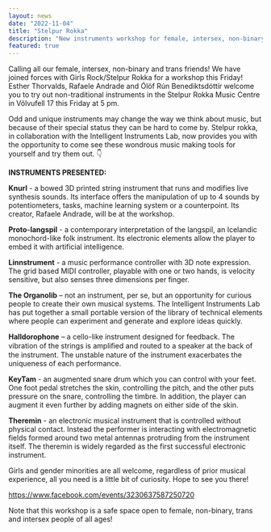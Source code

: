 ```yaml
---
layout: news
date: "2022-11-04"
title: "Stelpur Rokka"
description: "New instruments workshop for female, intersex, non-binary and trans friends!"
featured: true
---
```


<script>
import CaptionedImage from "../../components/Images/CaptionedImage.svelte"
</script>

Calling all our female, intersex, non-binary and trans friends! We have joined forces with Girls Rock/Stelpur Rokka for a workshop this Friday! Esther Thorvalds, Rafaele Andrade and Ólöf Rún Benediktsdóttir welcome you to try out non-traditional instruments in the Stelpur Rokka Music Centre in Völvufell 17 this Friday at 5 pm. 

Odd and unique instruments may change the way we think about music, but because of their special status they can be hard to come by. Stelpur rokka, in collaboration with the Intelligent Instruments Lab, now provides you with the opportunity to come see these wondrous music making tools for yourself and try them out. 👇

<CaptionedImage
src="news/stelpurrokka1.jpg"
alt="Stelpur Rokka and ii lab"
caption="Ólöf Rún Benediktsdóttir from Stelpur Rokka"/>

**INSTRUMENTS PRESENTED:**  

**Knurl** - a bowed 3D printed string instrument that runs and modifies live synthesis sounds. Its interface offers the manipulation of up to 4 sounds by potentiometers, tasks, machine learning system or a counterpoint. Its creator, Rafaele Andrade, will be at the workshop.

**Proto-langspil** - a contemporary interpretation of the langspil, an Icelandic monochord-like folk instrument. Its electronic elements allow the player to embed it with artificial intelligence.

**Linnstrument** - a music performance controller with 3D note expression. The grid based MIDI controller, playable with one or two hands, is velocity sensitive, but also senses three dimensions per finger.

**The Organolib** – not an instrument, per se, but an opportunity for curious people to create their own musical systems. The Intelligent Instruments Lab has put together a small portable version of the library of technical elements where people can experiment and generate and explore ideas quickly.

**Halldorophone** – a cello-like instrument designed for feedback. The vibration of the strings is ampliﬁed and routed to a speaker at the back of the instrument. The unstable nature of the instrument exacerbates the uniqueness of each performance.

**KeyTam** - an augmented snare drum which you can control with your feet. One foot pedal stretches the skin, controlling the pitch, and the other puts pressure on the snare, controlling the timbre. In addition, the player can augment it even further by adding magnets on either side of the skin.

**Theremin** - an electronic musical instrument that is controlled without physical contact. Instead the performer is interacting with electromagnetic fields formed around two metal antennas protruding from the instrument itself. The theremin is widely regarded as the first successful electronic instrument.

Girls and gender minorities are all welcome, regardless of prior musical experience, all you need is a little bit of curiosity. Hope to see you there!

https://www.facebook.com/events/3230637587250720

Note that this workshop is a safe space open to female, non-binary, trans and intersex people of all ages!

<CaptionedImage
src="news/stelpurrokka2.jpg"
alt="Stelpur Rokka and ii lab"
caption="Esther Þorvalds is the IIL project manager but also volunteers for Stelpur Rokka"/>

<CaptionedImage
src="news/stelpurrokka3.jpg"
alt="Stelpur Rokka and ii lab"
caption="Rafaele Andrade is working on her knurl at the IIL"/>

